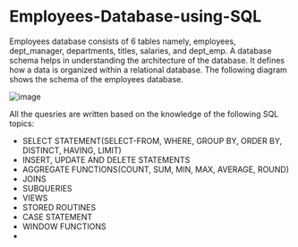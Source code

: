 # Employees-Database-using-SQL

Employees database consists of 6 tables namely,  employees, dept_manager, departments, titles, salaries, and dept_emp.
A database schema helps in understanding the architecture of the database. It defines how a data is organized within a relational database.
The following diagram shows the schema of the employees database.

![image](https://github.com/harshitamandalika/Employees-Database-using-SQL/assets/132838215/16b56289-f19d-4472-9e16-fb5b6b414978)


All the quesries are written based on the knowledge of the following SQL topics:
* SELECT STATEMENT(SELECT-FROM, WHERE, GROUP BY, ORDER BY, DISTINCT, HAVING, LIMIT)
* INSERT, UPDATE AND DELETE STATEMENTS
* AGGREGATE FUNCTIONS(COUNT, SUM, MIN, MAX, AVERAGE, ROUND)
* JOINS 
* SUBQUERIES
* VIEWS
* STORED ROUTINES
* CASE STATEMENT
* WINDOW FUNCTIONS
* 




